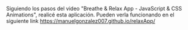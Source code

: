 Siguiendo los pasos del video "Breathe & Relax App - JavaScript & CSS Animations", realicé esta aplicación. 
Pueden verla funcionando en el siguiente link https://manuelgonzalez007.github.io/relaxApp/ 
